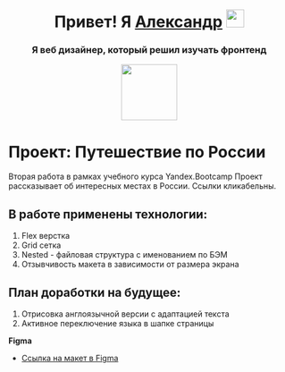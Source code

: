<h1 align="center">Привет! Я <a href="https://www.behance.net/Alexndr_Korol" target="_blank">Александр</a>
<img src="https://github.com/blackcater/blackcater/raw/main/images/Hi.gif" height="32"/></h1>
<h3 align="center">Я веб дизайнер, который решил изучать фронтенд</h3>
<div id="header" align="center">
  <img src="https://media.giphy.com/media/scZPhLqaVOM1qG4lT9/giphy.gif" width="100"/>
</div>

# Проект: Путешествие по России
Вторая работа в рамках учебного курса Yandex.Bootcamp
Проект рассказывает об интересных местах в России. Ссылки кликабельны.

## В работе применены технологии:
1. Flex верстка
2. Grid сетка
3. Nested - файловая структура с именованием по БЭМ
4. Отзывчивость макета в зависимости от размера экрана

## План доработки на будущее:
1. Отрисовка англоязычной версии с адаптацией текста
2. Активное переключение языка в шапке страницы

**Figma**

* [Ссылка на макет в Figma](https://www.figma.com/file/5S2WSbEFL6awjVWJ0NWL8Q/Sprint-3_-Russia-_-desktop-mobile?node-id=28503%3A0)


